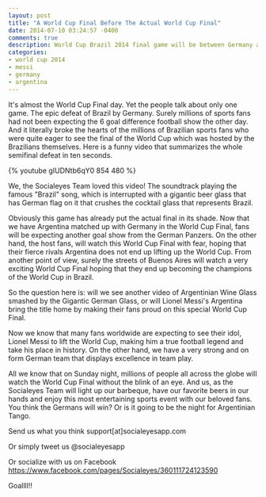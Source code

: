 ```yaml
---
layout: post
title: "A World Cup Final Before The Actual World Cup Final"
date: 2014-07-10 03:24:57 -0400
comments: true
description: World Cup Brazil 2014 final game will be between Germany and Argentina live streaming
categories: 
- world cup 2014
- messi
- germany
- argentina
---
```

It's almost the World Cup Final day. Yet the people talk about only one game. The epic defeat of Brazil by Germany. Surely millions of sports fans had not been expecting the 6 goal difference football show the other day. And it literally broke the hearts of the millions of Brazilian sports fans who were quite eager to see the final of the World Cup which was hosted by the Brazilians themselves. Here is a funny video that summarizes the whole semifinal defeat in ten seconds.

<!-- more -->
{% youtube gIUDNtb6qY0 854 480 %}

We, the Socialeyes Team loved this video! The soundtrack playing the famous "Brazil" song, which is interrupted with a gigantic beer glass that has German flag on it that crushes the cocktail glass that represents Brazil.

Obviously this game has already put the actual final in its shade. Now that we have Argentina matched up with Germany in the World Cup Final, fans will be expecting another goal show from the German Panzers. On the other hand, the host fans, will watch this World Cup Final with fear, hoping that their fierce rivals Argentina does not end up lifting up the World Cup. From another point of view, surely the streets of Buenos Aires will watch a very exciting World Cup Final hoping that they end up becoming the champions of the World Cup in Brazil.

So the question here is: will we see another video of Argentinian Wine Glass smashed by the Gigantic German Glass, or will Lionel Messi's Argentina bring the title home by making their fans proud on this special World Cup Final.

Now we know that many fans worldwide are expecting to see their idol, Lionel Messi to lift the World Cup, making him a true football legend and take his place in history. On the other hand, we have a very strong and on form German team that displays excellence in team play.

All we know that on Sunday night, millions of people all across the globe will watch the World Cup Final without the blink of an eye. And us, as the Socialeyes Team will light up our barbeque, have our favorite beers in our hands and enjoy this most entertaining sports event with our beloved fans.
You think the Germans will win? Or is it going to be the night for Argentinian Tango.

Send us what you think support[at]socialeyesapp.com

Or simply tweet us @socialeyesapp

Or socialize with us on Facebook https://www.facebook.com/pages/Socialeyes/360111724123590

Goallll!!
